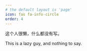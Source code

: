 ```yaml
---
# the default layout is 'page'
icon: fas fa-info-circle
order: 4
---
```


这个人很懒，什么都没有写。

This is a lazy guy, and nothing to say.
